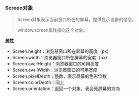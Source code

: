 ### Screen对象

> Screen对象表示当前窗口所在的屏幕，提供显示设备的信息。
>
> window.screen属性指向这个对象。

**属性**

- Screen.height：浏览器窗口所在屏幕的高度（px）
- Screen.width：浏览器窗口所在屏幕的宽度（px）
- Screen.availHeight：浏览器窗口的可用高度
- Screen.availWidth：浏览器窗口的可用宽度
- Screen.pixelDepth：整数，表示屏幕的色彩位数
- Screen.colorDepth：同上
- Screen.orientation：返回一个对象，表会死屏幕的方向